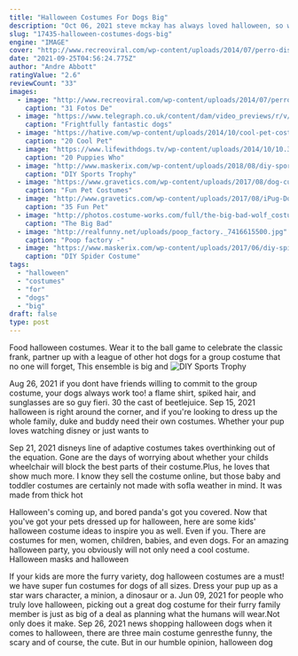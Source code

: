 ```yaml
---
title: "Halloween Costumes For Dogs Big"
description: "Oct 06, 2021 steve mckay has always loved halloween, so when he moved to taiwan 10 years ago, he decided to continue celebrating the holiday the best way he knew how  by making silly"
slug: "17435-halloween-costumes-dogs-big"
engine: "IMAGE"
cover: "http://www.recreoviral.com/wp-content/uploads/2014/07/perro-disfrazado-de-cavernicola.jpg"
date: "2021-09-25T04:56:24.775Z"
author: "Andre Abbott"
ratingValue: "2.6"
reviewCount: "33"
images:
  - image: "http://www.recreoviral.com/wp-content/uploads/2014/07/perro-disfrazado-de-cavernicola.jpg"
    caption: "31 Fotos De"
  - image: "https://www.telegraph.co.uk/content/dam/video_previews/r/v/rvmjg1nze6z4vd2gj6owhh9jc6xvdmhk-xlarge.jpg"
    caption: "Frightfully fantastic dogs"
  - image: "https://hative.com/wp-content/uploads/2014/10/cool-pet-costumes/20-cool-pet-costumes.jpg"
    caption: "20 Cool Pet"
  - image: "https://www.lifewithdogs.tv/wp-content/uploads/2014/10/10.31.14-The-Best-Halloween-Puppies18.jpg"
    caption: "20 Puppies Who"
  - image: "http://www.maskerix.com/wp-content/uploads/2018/08/diy-sports-trophy-halloween-costume-idea.jpg"
    caption: "DIY Sports Trophy"
  - image: "https://www.gravetics.com/wp-content/uploads/2017/08/dog-custumes-halloween.jpg"
    caption: "Fun Pet Costumes"
  - image: "http://www.gravetics.com/wp-content/uploads/2017/08/iPug-Dog-Halloween-Costumes.jpg"
    caption: "35 Fun Pet"
  - image: "http://photos.costume-works.com/full/the-big-bad-wolf_costume.jpg"
    caption: "The Big Bad"
  - image: "http://realfunny.net/uploads/poop_factory._7416615500.jpg"
    caption: "Poop factory -"
  - image: "https://www.maskerix.com/wp-content/uploads/2017/06/diy-spider-halloween-costume-idea.jpg"
    caption: "DIY Spider Costume"
tags:
  - "halloween"
  - "costumes"
  - "for"
  - "dogs"
  - "big"
draft: false
type: post
---
```


Food halloween costumes.  Wear it to the ball game to celebrate the classic frank, partner up with a league of other hot dogs for a group costume that no one will forget, This ensemble is big and
![DIY Sports Trophy](http://www.maskerix.com/wp-content/uploads/2018/08/diy-sports-trophy-halloween-costume-idea.jpg "DIY Sports Trophy")

Aug 26, 2021 if you dont have friends willing to commit to the group costume, your dogs always work too! a flame shirt, spiked hair, and sunglasses are so guy fieri. 30 the cast of beetlejuice. Sep 15, 2021 halloween is right around the corner, and if you&#39;re looking to dress up the whole family, duke and buddy need their own costumes. Whether your pup loves watching disney or just wants to
<!--inArticleAds-->

<!--galleryOne-->

Sep 21, 2021 disneys line of adaptive costumes takes overthinking out of the equation. Gone are the days of worrying about whether your childs wheelchair will block the best parts of their costume.Plus, he loves that show much more. I know they sell the costume online, but those baby and toddler costumes are certainly not made with sofla weather in mind. It was made from thick hot
<!--inArticleAds-->

<!--galleryTwo-->

Halloween's coming up, and bored panda's got you covered. Now that you've got your pets dressed up for halloween, here are some kids' halloween costume ideas to inspire you as well. Even if you. There are costumes for men, women, children, babies, and even dogs. For an amazing halloween party, you obviously will not only need a cool costume. Halloween masks and halloween
<!--galleryThree-->

If your kids are more the furry variety, dog halloween costumes are a must! we have super fun costumes for dogs of all sizes. Dress your pup up as a star wars character, a minion, a dinosaur or a. Jun 09, 2021 for people who truly love halloween, picking out a great dog costume for their furry family member is just as big of a deal as planning what the humans will wear.Not only does it make. Sep 26, 2021 news shopping halloween dogs when it comes to halloween, there are three main costume genresthe funny, the scary and of course, the cute. But in our humble opinion, halloween dog